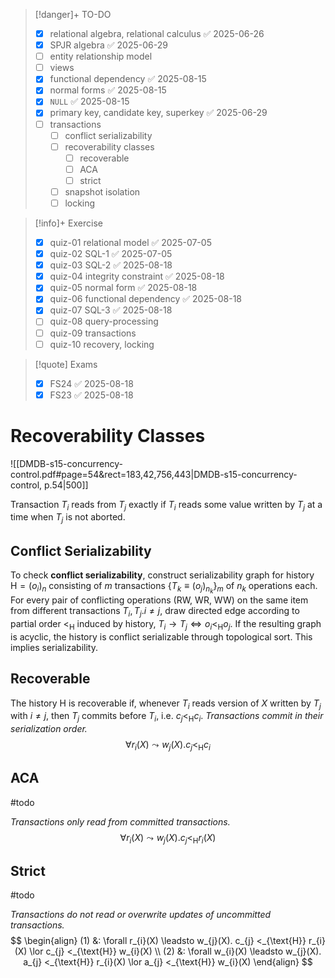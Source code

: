 > [!danger]+ TO-DO
> - [x] relational algebra, relational calculus ✅ 2025-06-26
> - [x] SPJR algebra ✅ 2025-06-29
> - [ ] entity relationship model
> - [ ] views
> - [x] functional dependency ✅ 2025-08-15
> - [x] normal forms ✅ 2025-08-15
> - [x] `NULL` ✅ 2025-08-15
> - [x] primary key, candidate key, superkey ✅ 2025-06-29
> - [ ] transactions
> 	- [ ] conflict serializability
> 	- [ ] recoverability classes
> 		- [ ] recoverable
> 		- [ ] ACA
> 		- [ ] strict
> 	- [ ] snapshot isolation
> 	- [ ] locking

> [!info]+ Exercise
> - [x] quiz-01 relational model ✅ 2025-07-05
> - [x] quiz-02 SQL-1 ✅ 2025-07-05
> - [x] quiz-03 SQL-2 ✅ 2025-08-18
> - [x] quiz-04 integrity constraint ✅ 2025-08-18
> - [x] quiz-05 normal form ✅ 2025-08-18
> - [x] quiz-06 functional dependency ✅ 2025-08-18
> - [x] quiz-07 SQL-3 ✅ 2025-08-18
> - [ ] quiz-08 query-processing
> - [ ] quiz-09 transactions
> - [ ] quiz-10 recovery, locking

> [!quote] Exams
> - [x] FS24 ✅ 2025-08-18
> - [x] FS23 ✅ 2025-08-18


# Recoverability Classes
![[DMDB-s15-concurrency-control.pdf#page=54&rect=183,42,756,443|DMDB-s15-concurrency-control, p.54|500]]

Transaction $T_{i}$ reads from $T_{j}$ exactly if $T_{i}$ reads some value written by $T_{j}$ at a time when $T_{j}$ is not aborted.

## Conflict Serializability
To check **conflict serializability**, construct serializability graph for history $\text{H} = (o_{i})_{n}$ consisting of $m$ transactions $\{ T_{k} \equiv (o_{j})_{n_{k}} \}_{m}$ of $n_{k}$ operations each. For every pair of conflicting operations (RW, WR, WW) on the same item  from different transactions $T_{i}, T_{j}. i \neq j$, draw directed edge according to partial order $<_{\text{H}}$ induced by history, $T_{i} \to T_{j} \iff o_{i} <_{\text{H}} o_{j}$. If the resulting graph is acyclic, the history is conflict serializable through topological sort. This implies serializability.

## Recoverable
The history $\text{H}$ is recoverable if, whenever $T_{i}$ reads version of $X$ written by $T_{j}$ with $i \neq j$, then $T_{j}$ commits before $T_{i}$, i.e. $c_{j} <_{\text{H}} c_{i}$. *Transactions commit in their serialization order.*
$$
\forall r_{i}(X) \leadsto w_{j}(X). c_{j} <_{\text{H}} c_{i}
$$

## ACA
#todo 

*Transactions only read from committed transactions.*
$$
\forall r_{i}(X) \leadsto w_{j}(X). c_{j} <_{\text{H}} r_{i}(X)
$$

## Strict
#todo 

*Transactions do not read or overwrite updates of uncommitted transactions.*
$$
\begin{align}
(1) &: \forall r_{i}(X) \leadsto w_{j}(X). c_{j} <_{\text{H}} r_{i}(X) \lor c_{j} <_{\text{H}} w_{i}(X) \\
(2) &: \forall w_{i}(X) \leadsto w_{j}(X). a_{j} <_{\text{H}} r_{i}(X) \lor a_{j} <_{\text{H}} w_{i}(X)
\end{align}
$$
